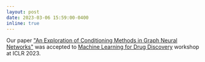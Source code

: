 ```yaml
---
layout: post
date: 2023-03-06 15:59:00-0400
inline: true
---
```


Our paper ["An Exploration of Conditioning Methods in Graph Neural Networks"](https://openreview.net/forum?id=11vXmgtP8iF) was accepted to [Machine Learning for Drug Discovery](https://sites.google.com/view/mldd-2023/home) workshop at ICLR 2023.